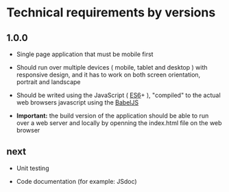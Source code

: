 # Technical requirements by versions

## 1.0.0

* Single page application that must be mobile first

* Should run over multiple devices ( mobile, tablet and desktop ) with responsive design, and it has to work on both screen orientation, portrait and landscape

* Should be writed using the JavaScript ( [ES6](http://es6-features.org/)+ ), "compiled" to the actual web browsers javascript using the [BabelJS](https://babeljs.io/)

* **Important:** the build version of the application should be able to run over a web server and locally by openning the index.html file on the web browser


## next

* Unit testing

* Code documentation (for example: JSdoc)
